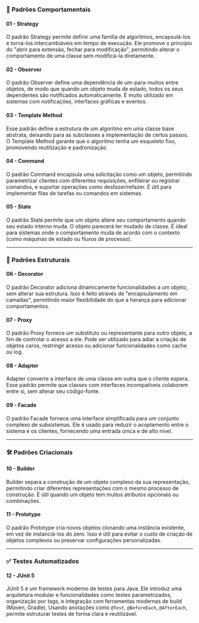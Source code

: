 ### 🔁 **Padrões Comportamentais**

#### 01 - Strategy

O padrão Strategy permite definir uma família de algoritmos, encapsulá-los e torná-los intercambiáveis em tempo de execução. Ele promove o princípio do "abrir para extensão, fechar para modificação", permitindo alterar o comportamento de uma classe sem modificá-la diretamente.

#### 02 - Observer

O padrão Observer define uma dependência de um-para-muitos entre objetos, de modo que quando um objeto muda de estado, todos os seus dependentes são notificados automaticamente. É muito utilizado em sistemas com notificações, interfaces gráficas e eventos.

#### 03 - Template Method

Esse padrão define a estrutura de um algoritmo em uma classe base abstrata, deixando para as subclasses a implementação de certos passos. O Template Method garante que o algoritmo tenha um esqueleto fixo, promovendo reutilização e padronização.

#### 04 - Command

O padrão Command encapsula uma solicitação como um objeto, permitindo parametrizar clientes com diferentes requisições, enfileirar ou registrar comandos, e suportar operações como desfazer/refazer. É útil para implementar filas de tarefas ou comandos em sistemas.

#### 05 - State

O padrão State permite que um objeto altere seu comportamento quando seu estado interno muda. O objeto parecerá ter mudado de classe. É ideal para sistemas onde o comportamento muda de acordo com o contexto (como máquinas de estado ou fluxos de processo).

---

### 🎨 **Padrões Estruturais**

#### 06 - Decorator

O padrão Decorator adiciona dinamicamente funcionalidades a um objeto, sem alterar sua estrutura. Isso é feito através de "encapsulamento em camadas", permitindo maior flexibilidade do que a herança para adicionar comportamentos.

#### 07 - Proxy

O padrão Proxy fornece um substituto ou representante para outro objeto, a fim de controlar o acesso a ele. Pode ser utilizado para adiar a criação de objetos caros, restringir acesso ou adicionar funcionalidades como cache ou log.

#### 08 - Adapter

Adapter converte a interface de uma classe em outra que o cliente espera. Esse padrão permite que classes com interfaces incompatíveis colaborem entre si, sem alterar seu código-fonte.

#### 09 - Facade

O padrão Facade fornece uma interface simplificada para um conjunto complexo de subsistemas. Ele é usado para reduzir o acoplamento entre o sistema e os clientes, fornecendo uma entrada única e de alto nível.

---

### 🛠 **Padrões Criacionais**

#### 10 - Builder

Builder separa a construção de um objeto complexo da sua representação, permitindo criar diferentes representações com o mesmo processo de construção. É útil quando um objeto tem muitos atributos opcionais ou combinações.

#### 11 - Prototype

O padrão Prototype cria novos objetos clonando uma instância existente, em vez de instanciá-los do zero. Isso é útil para evitar o custo de criação de objetos complexos ou preservar configurações personalizadas.

---

### ✅ **Testes Automatizados**

#### 12 - JUnit 5

JUnit 5 é um framework moderno de testes para Java. Ele introduz uma arquitetura modular e funcionalidades como testes parametrizados, organização por tags, e integração com ferramentas modernas de build (Maven, Gradle). Usando anotações como `@Test`, `@BeforeEach`, `@AfterEach`, permite estruturar testes de forma clara e reutilizável.


